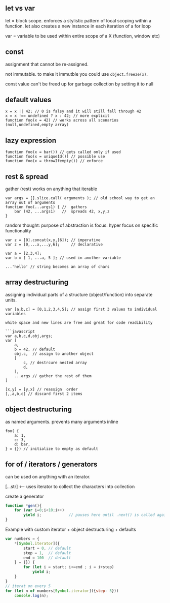 ## let vs var ##

let = block scope. enforces a stylistic pattern of local scoping within a function.
let also creates a new instance in each iteration of a for loop

var = variable to be used within entire scope of a X (function, window etc)

## const ## 
assignment that cannot be re-assigned. 

not immutable. to make it immutble you could use `object.freeze(x)`. 

const value can't be freed up for garbage collection by setting it to null

## default values ## 

```
x = x || 42; // 0 is falsy and it will still fall through 42
x = x !== undefined ? x : 42; // more explicit 
function foo(x = 42) // works across all scenarios (null,undefined,empty array)
```

## lazy expression ## 

``` 
function foo(x = bar()) // gets called only if used
function foo(x = uniqueId()) // possible use
function foo(x = throwIfempty()) // enforce 
```

## rest & spread ##
gather (rest) works on anything that iterable

```
var args = [].slice.call( arguments ); // old school way to get an array out of arguments
function foo(...args1) { //  gathers 
    bar (42, ...args1)   //  spreads 42, x,y,z
}
```
random thought: purpose of abstraction is focus. hyper focus on specific functionality
```
var z = [0].concat(x,y,[6]); // imperative
var z = [0,...x,...y,6];     // declarative

var a = [2,3,4];
var b = [ 1, ...a, 5 ]; // used in another variable

...'hello' // string becomes an array of chars
```

## array destructuring ## 
assigning individual parts of a structure (object/function) into separate units. 
```
var [a,b,c] = [0,1,2,3,4,5]; // assign first 3 values to individual variables

white space and new lines are free and great for code readibility

```javascript
var a,b,c,d,obj,args;
var [
    a,
    b = 42, // default
    obj.c,  // assign to another object
    [
        c, // destrcure nested array
        d,
    ],
    ...args // gather the rest of them 
] 

[x,y] = [y,x] // reassign  order
[,,a,b,c] // discard first 2 items
```

## object destructuring ##

as named arguments. prevents many arguments inline 
```
foo( {
    a: 1,
    c: 3,
    d: bar,
} = {}) // initialize to empty as default
```

## for of / iterators / generators ##
can be used on anything with an iterator. 

[...str] <-- uses iterator to collect the characters into collection 

create a generator
```javascript
function *gen(){
    for (var i=0;i<10;i++)
        yield i;            // pauses here until .next() is called again
}
```

Example with custom iterator + object destructuring + defaults

```javascript
var numbers = {
    *[Symbol.iterator]({
        start = 0, // default
        step = 1,  // default
        end = 100  // default
    } = {}) {
        for (let i = start; i<=end ; i = i+step)
            yield i;
    }
}
// iterat on every 5 
for (let n of numbers[Symbol.iterator]({step: 5}))
    console.log(n);

```
